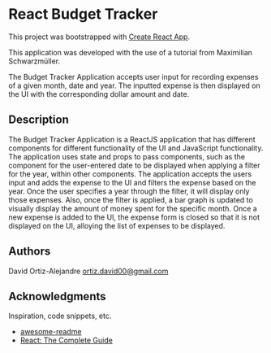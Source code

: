# React Budget Tracker

This project was bootstrapped with [Create React App](https://github.com/facebook/create-react-app).

This application was developed with the use of a tutorial from Maximilian Schwarzmüller.

The Budget Tracker Application accepts user input for recording expenses of a given month, date and year. The inputted expense is then displayed on the UI with the corresponding dollar amount and date.

## Description

The Budget Tracker Application is a ReactJS application that has different components for different functionality of the UI and JavaScript functionality. The application uses state and props to pass components, such as the component for the user-entered date to be displayed when applying a filter for the year, within other components. The application accepts the users input and adds the expense to the UI and filters the expense based on the year. Once the user specifies a year through the filter, it will display only those expenses. Also, once the filter is applied, a bar graph is updated to visually display the amount of money spent for the specific month. Once a new expense is added to the UI, the expense form is closed so that it is not displayed on the UI, alloying the list of expenses to be displayed.

## Authors

David Ortiz-Alejandre
ortiz.david00@gmail.com

## Acknowledgments

Inspiration, code snippets, etc.
* [awesome-readme](https://github.com/matiassingers/awesome-readme)
* [React: The Complete Guide](https://www.udemy.com/course/react-the-complete-guide-incl-redux/)
